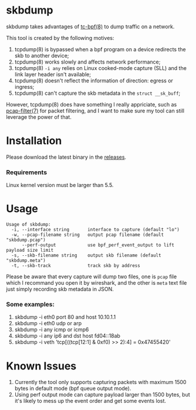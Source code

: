 # skbdump

skbdump takes advantages of [tc-bpf(8)](https://man7.org/linux/man-pages/man8/tc-bpf.8.html) to dump traffic on a network.

This tool is created by the following motives:

1. tcpdump(8) is bypassed when a bpf program on a device redirects the skb to another device;
2. tcpdump(8) works slowly and affects network performance;
3. tcpdump(8) `-i any` relies on Linux cooked-mode capture (SLL) and the link layer header isn't available;
4. tcpdump(8) doesn't reflect the information of direction: egress or ingress;
5. tcpdump(8) can't capture the skb metadata in the `struct __sk_buff`;

However, tcpdump(8) does have something I really appriciate, such as [pcap-filter(7)](https://linux.die.net/man/7/pcap-filter) for packet filtering, and I want to make sure my tool can still leverage the power of that.

# Installation

Please download the latest binary in the [releases](https://github.com/jschwinger233/skbdump/releases).

### Requirements

Linux kernel version must be larger than 5.5.

# Usage

```
Usage of skbdump:
  -i, --interface string       interface to capture (default "lo")
  -w, --pcap-filename string   output pcap filename (default "skbdump.pcap")
      --perf-output            use bpf_perf_event_output to lift payload size limit
  -s, --skb-filename string    output skb filename (default "skbdump.meta")
  -t, --skb-track              track skb by address
```

Please be aware that every capture will dump two files, one is `pcap` file which I recommand you open it by wireshark, and the other is `meta` text file just simply recording skb metadata in JSON.

### Some examples:

1. skbdump -i eth0 port 80 and host 10.10.1.1
2. skbdump -i eth0 udp or arp
3. skbdump -i any icmp or icmp6
4. skbdump -i any ip6 and dst host fd04::18ab
5. skbdump -i veth 'tcp[((tcp[12:1] & 0xf0) >> 2):4] = 0x47455420'

# Known Issues

1. Currently the tool only supports capturing packets with maximum 1500 bytes in default mode (bpf queue output mode).
2. Using perf output mode can capture payload larger than 1500 bytes, but it's likely to mess up the event order and get some events lost.
